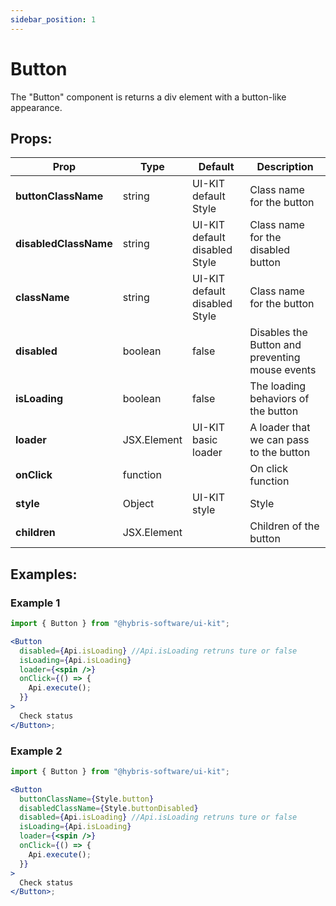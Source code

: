 ```yaml
---
sidebar_position: 1
---
```


# Button

The "Button" component is returns a div element with a button-like appearance.

## Props:

| **Prop**              | **Type**    | **Default**                   | **Description**                                 |
| --------------------- | ----------- | ----------------------------- | ----------------------------------------------- |
| **buttonClassName**   | string      | UI-KIT default Style          | Class name for the button                       |
| **disabledClassName** | string      | UI-KIT default disabled Style | Class name for the disabled button              |
| **className**         | string      | UI-KIT default disabled Style | Class name for the button                       |
| **disabled**          | boolean     | false                         | Disables the Button and preventing mouse events |
| **isLoading**         | boolean     | false                         | The loading behaviors of the button             |
| **loader**            | JSX.Element | UI-KIT basic loader           | A loader that we can pass to the button         |
| **onClick**           | function    |                               | On click function                               |
| **style**             | Object      | UI-KIT style                  | Style                                           |
| **children**          | JSX.Element |                               | Children of the button                          |

## Examples:

### Example 1

```jsx
import { Button } from "@hybris-software/ui-kit";

<Button
  disabled={Api.isLoading} //Api.isLoading retruns ture or false
  isLoading={Api.isLoading}
  loader={<spin />}
  onClick={() => {
    Api.execute();
  }}
>
  Check status
</Button>;
```

### Example 2

```jsx
import { Button } from "@hybris-software/ui-kit";

<Button
  buttonClassName={Style.button}
  disabledClassName={Style.buttonDisabled}
  disabled={Api.isLoading} //Api.isLoading retruns ture or false
  isLoading={Api.isLoading}
  loader={<spin />}
  onClick={() => {
    Api.execute();
  }}
>
  Check status
</Button>;
```
